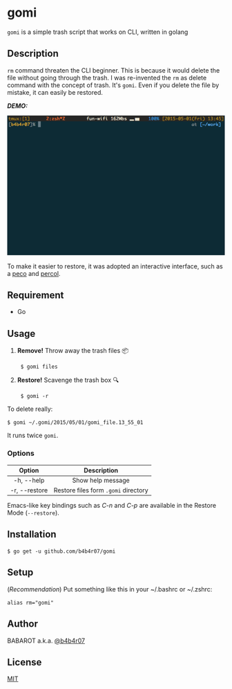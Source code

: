 # gomi

`gomi` is a simple trash script that works on CLI, written in golang

## Description

`rm` command threaten the CLI beginner. This is because it would delete the file without going through the trash. I was re-invented the `rm` as delete command with the concept of trash. It's `gomi`. Even if you delete the file by mistake, it can easily be restored.

***DEMO:***

![demo](./gomi.gif)

To make it easier to restore, it was adopted an interactive interface, such as a [peco]() and [percol]().

## Requirement

- Go

## Usage

1. **Remove!** Throw away the trash files :package:

		$ gomi files

2. **Restore!** Scavenge the trash box :mag:

		$ gomi -r

To delete really:

	$ gomi ~/.gomi/2015/05/01/gomi_file.13_55_01

It runs twice `gomi`.

### Options

| Option | Description |
|:---:|:---:|
| -h, --help | Show help message |
| -r, --restore | Restore files  form `.gomi` directory|

Emacs-like key bindings such as *C-n* and *C-p* are available in the Restore Mode (`--restore`).

## Installation

	$ go get -u github.com/b4b4r07/gomi

## Setup

(*Recommendation*) Put something like this in your ~/.bashrc or ~/.zshrc:

```
alias rm="gomi"
```

## Author

BABAROT a.k.a. [@b4b4r07](https://twitter.com/b4b4r07)

## License

[MIT](https://raw.githubusercontent.com/b4b4r07/dotfiles/master/doc/LICENSE-MIT.txt)
